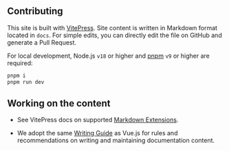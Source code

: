 ## Contributing

This site is built with [VitePress](https://github.com/vuejs/vitepress). Site content is written in Markdown format located in `docs`. For simple edits, you can directly edit the file on GitHub and generate a Pull Request.

For local development, Node.js `v18` or higher and [pnpm](https://pnpm.io/) `v9` or higher are required:

```bash
pnpm i
pnpm run dev
```

## Working on the content

- See VitePress docs on supported [Markdown Extensions](https://vitepress.dev/guide/markdown).

- We adopt the same [Writing Guide](https://github.com/vuejs/docs/blob/main/.github/contributing/writing-guide.md) as Vue.js for rules and recommendations on writing and maintaining documentation content.
